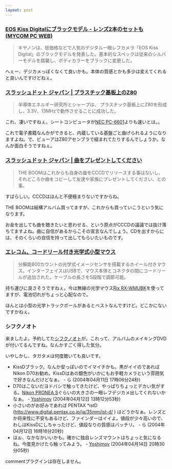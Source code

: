 ```yaml
---
layout: post
---
```

<h3><a href="http://pcweb.mycom.co.jp/news/2004/04/08/003.html">EOS Kiss Digitalにブラックモデル - レンズ2本のセットも (MYCOM PC WEB)</a></h3>
<blockquote><p>キヤノンは、低価格などで人気のデジタル一眼レフカメラ「EOS Kiss Digital」のブラックモデルを発表した。基本的なスペックは従来のシルバーモデルを踏襲し、ボディカラーをブラックに変更した。</p>
</blockquote>
<p>へぇー、デジカメっぽくなくて良いかも。本体の質感とかも多少は変えてくれると良いんですけどねぇ。</p>
<h3><a href="http://slashdot.jp/article.pl?sid=04/04/09/0040246&topic=70">スラッシュドット ジャパン | プラスチック基板上のZ80</a></h3>
<blockquote><p>半導体エネルギー研究所とシャープは、 プラスチック基板上にZ80を形成し、3.3V、13MHzで動作させることに成功した。</p>
</blockquote>
<p>これ、凄いですねぇ。シートコンピュータが<a href="/?page=NEC+PC%2D6601" class="wikipage">NEC PC-6601</a>よりも速いとは。。</p>
<p>これで電子書籍なんかができると、内蔵している基盤ごと曲げられるようになりますよね。で、ビューアはZ80アセンブラで組まれてたりするんでしょうか。なんか面白そうですねぇ。</p>
<h3><a href="http://slashdot.jp/article.pl?sid=04/04/09/0219218&topic=52">スラッシュドット ジャパン | 曲をプレゼントしてください</a></h3>
<blockquote><p>THE BOOMはこれからも自身の曲をCCCDでリリースする事はないし、それどころか曲をコピーして友達や家族にプレゼントしてください、との事。</p>
</blockquote>
<p>すばらしい。CCCDはほんと不便極まりないですからね。</p>
<p>THE BOOMは結構アルバム買ってますが、これからも買っていこうという気になります。</p>
<p>お金を出しても曲を聴きたいと思わせる、という原点がCCCDの議論では抜け落ちてますよね。曲に自信があるからこその宣言なんでしょう。CDを出すからには、そのくらいの自信を持って出してもらいたいものです。</p>
<h3><a href="http://pc.watch.impress.co.jp/docs/2004/0408/elecom.htm">エレコム、コードリール付き光学式小型マウス</a></h3>
<blockquote><p>分解能800カウントの光学式イメージセンサを搭載するホイール付きマウス。インターフェイスはUSBで、マウス本体とコネクタの間にコードリールが追加された。ケーブルの長さを5段階で調節可能。</p>
</blockquote>
<p>持ち運びに良さそうですねぇ。今は無線の光学マウス<a href="/?page=Rix+RX%2DWMUBK" class="wikipage">Rix RX-WMUBK</a>を使ってますが、電池切れがちょっと心配なので。</p>
<p>ほんとは小型の光学トラックボールがあるとベストなんですけど。どこかにないですかねぇ。</p>
<h3>シフクノオト</h3>
<p>来ましたよ。予約してた<a href="http://www.amazon.co.jp/exec/obidos/ASIN/B0001FA9P0">シフクノオト</a>が。これって、アルバムのメイキングDVDが付いてるんですね。なんかすごく得した気分。</p>
<p>いやしかし、タガタメは何度聴いても良いです。</p>
<ul>
<li>KissDブラック。なんか安っぽいのでイマイチかも。黒がイイのであればNikon D70お勧め。KissDはあの銀色がいかにもお手軽カメラという雰囲気で好きなんだけどなぁ。 - ら (2004年04月11日 17時06分24秒)</li>
<li>D70はこないだヨドバシで触ってきたけど、やっぱりちょっとデカい気がする。<a href="/?page=Nikon+PRONEA+S" class="wikipage">Nikon PRONEA S</a>ぐらいの大きさの一眼レフデジカメ出してくれないかなぁ。 - <a href="/?page=Yoshimov" class="wikipage">Yoshimov</a> (2004年04月12日 13時12分53秒)</li>
<li>小さいのがお好みであれば PENTAX *istD (<a href="http://www.digital.pentax.co.jp/ja/35mm/ist-d/">http://www.digital.pentax.co.jp/ja/35mm/ist-d/</a> ) はどうかなぁ。レンズとか将来性に不安もあるけど、ファインダーはイイよ。値段が少々高いので、わしはKissDにしちゃったけど、値段なりの質感はバッチリ。 - ら (2004年04月12日 16時16分20秒)</li>
<li>ほぉ、なかなかいいかも。確かに独自レンズマウントはちょっと気になるね。今度見かけたら触ってみよう。 - <a href="/?page=Yoshimov" class="wikipage">Yoshimov</a> (2004年04月14日 20時30分05秒)</li>
</ul>
<p><span class="error">commentプラグインは存在しません。</span> </p>
